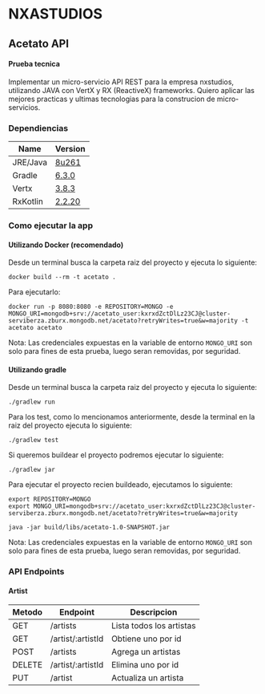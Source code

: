 # NXASTUDIOS

## Acetato API

#### Prueba tecnica


Implementar un micro-servicio API REST para la empresa nxstudios, utilizando JAVA con VertX y  RX (ReactiveX) frameworks. Quiero aplicar las mejores practicas y ultimas tecnologias para la construcion de micro-servicios.


### Dependiencias
| Name       | Version |
|------------|---------|
| JRE/Java   | [8u261](https://www.java.com/es/download/) |
| Gradle     | [6.3.0](https://github.com/gradle/gradle/releases/tag/v6.3.0)   |
| Vertx      | [3.8.3](https://github.com/eclipse-vertx/vert.x/releases/tag/3.8.3)   |
| RxKotlin   | [2.2.20](https://github.com/ReactiveX/RxJava/releases/tag/v2.2.20)   |

### Como ejecutar la app

#### Utilizando Docker (recomendado)
Desde un terminal busca la carpeta raiz del proyecto y ejecuta lo siguiente: 
```
docker build --rm -t acetato .
```

Para ejecutarlo:
```
docker run -p 8080:8080 -e REPOSITORY=MONGO -e MONGO_URI=mongodb+srv://acetato_user:kxrxdZctDlLz23CJ@cluster-serviberza.zburx.mongodb.net/acetato?retryWrites=true&w=majority -t acetato acetato
```

Nota: Las credenciales expuestas en la variable de entorno `MONGO_URI` son solo para fines de esta prueba, luego seran removidas, por seguridad.
 
#### Utilizando gradle

Desde un terminal busca la carpeta raiz del proyecto y ejecuta lo siguiente:
```
./gradlew run
```

Para los test, como lo mencionamos anteriormente, desde la terminal en la raiz del proyecto ejecuta lo siguiente:
```
./gradlew test
```

Si queremos buildear el proyecto podremos ejecutar lo siguiente: 

```
./gradlew jar
```

Para ejecutar el proyecto recien buildeado, ejecutamos lo siguiente:

```
export REPOSITORY=MONGO
export MONGO_URI=mongodb+srv://acetato_user:kxrxdZctDlLz23CJ@cluster-serviberza.zburx.mongodb.net/acetato?retryWrites=true&w=majority

java -jar build/libs/acetato-1.0-SNAPSHOT.jar  
```

Nota: Las credenciales expuestas en la variable de entorno `MONGO_URI` son solo para fines de esta prueba, luego seran removidas, por seguridad.


### API Endpoints

#### Artist

|Metodo|Endpoint|Descripcion|
|-------|--------|-----|
|GET|/artists|Lista todos los artistas|
|GET|/artist/:artistId|Obtiene uno por id|
|POST|/artists|Agrega un artistas|
|DELETE|/artist/:artistId|Elimina uno por id|
|PUT|/artist|Actualiza un artista|


